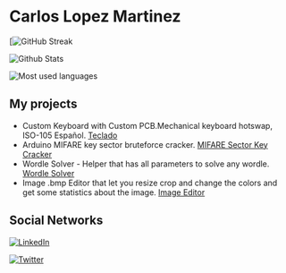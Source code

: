 # Carlos Lopez Martinez
[![GitHub Streak](http://github-readme-streak-stats.herokuapp.com?user=Electroner&theme=tokyonight&date_format=M%20j%5B%2C%20Y%5D)

![Github Stats](https://github-readme-stats.vercel.app/api?username=Electroner&show_icons=true&theme=tokyonight)

![Most used languages](https://github-readme-stats.vercel.app/api/top-langs/?username=Electroner&layout=compact&theme=tokyonight)

## My projects
- Custom Keyboard with Custom PCB.Mechanical keyboard hotswap, ISO-105 Español. [Teclado](https://github.com/Electroner/Teclado)
- Arduino MIFARE key sector bruteforce cracker. [MIFARE Sector Key Cracker](https://github.com/Electroner/MIFARE-Sector-Key-Cracker)
- Wordle Solver - Helper that has all parameters to solve any wordle. [Wordle Solver](https://github.com/Electroner/WORDLE_SOLVER)
- Image .bmp Editor that let you resize crop and change the colors and get some statistics about the image. [Image Editor](https://github.com/Electroner/SimpleImageEditor)

## Social Networks

<a href="https://www.linkedin.com/in/carlos-lópez-martínez-49a083227">![LinkedIn](https://img.shields.io/badge/LinkedIn-0077B5?style=for-the-badge&logo=linkedin&logoColor=white)</a>

<a href="https://twitter.com/clm_2001">![Twitter](https://img.shields.io/badge/Twitter-0077B5?style=for-the-badge&logo=twitter&logoColor=white)</a>
